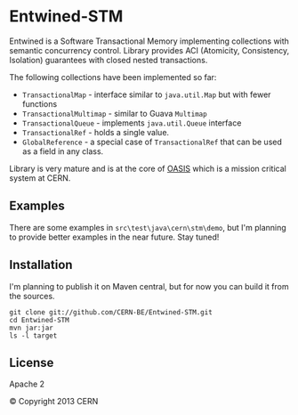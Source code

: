 Entwined-STM
============

Entwined is a Software Transactional Memory implementing collections with semantic concurrency control. Library provides ACI (Atomicity, Consistency, Isolation) guarantees with closed nested transactions.

The following collections have been implemented so far:

-  `TransactionalMap` - interface similar to `java.util.Map` but with fewer functions
-  `TransactionalMultimap` - similar to Guava `Multimap`
-  `TransactionalQueue` - implements `java.util.Queue` interface
-  `TransactionalRef` - holds a single value.
-  `GlobalReference` - a special case of `TransactionalRef` that can be used as a field in any class.

Library is very mature and is at the core of [OASIS](http://project-oasis.web.cern.ch/project-oasis/) which is a mission critical system at CERN.

Examples
-------------
There are some examples in `src\test\java\cern\stm\demo`, but I'm planning to provide better examples in the near future. Stay tuned!


Installation
--------------

I'm planning to publish it on Maven central, but for now you can build it from the sources.

```
git clone git://github.com/CERN-BE/Entwined-STM.git
cd Entwined-STM
mvn jar:jar
ls -l target
```

License
-

Apache 2

© Copyright 2013 CERN

  [Ivan Koblik]: koblik.blogspot.com
